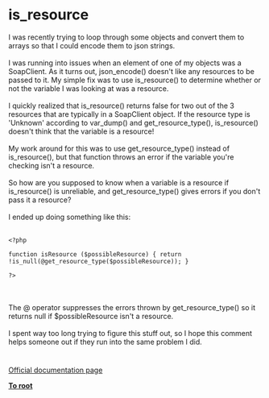 # is_resource



I was recently trying to loop through some objects and convert them to arrays so that I could encode them to json strings.<br><br>I was running into issues when an element of one of my objects was a SoapClient. As it turns out, json_encode() doesn&apos;t like any resources to be passed to it. My simple fix was to use is_resource() to determine whether or not the variable I was looking at was a resource.<br><br>I quickly realized that is_resource() returns false for two out of the 3 resources that are typically in a SoapClient object. If the resource type is &apos;Unknown&apos; according to var_dump() and get_resource_type(), is_resource() doesn&apos;t think that the variable is a resource!<br><br>My work around for this was to use get_resource_type() instead of is_resource(), but that function throws an error if the variable you&apos;re checking isn&apos;t a resource.<br><br>So how are you supposed to know when a variable is a resource if is_resource() is unreliable, and get_resource_type() gives errors if you don&apos;t pass it a resource?<br><br>I ended up doing something like this:<br><br>

```
<?php

function isResource ($possibleResource) { return !is_null(@get_resource_type($possibleResource)); }

?>
```
<br><br>The @ operator suppresses the errors thrown by get_resource_type() so it returns null if $possibleResource isn&apos;t a resource.<br><br>I spent way too long trying to figure this stuff out, so I hope this comment helps someone out if they run into the same problem I did.  

#

[Official documentation page](https://www.php.net/manual/en/function.is-resource.php)

**[To root](/README.md)**